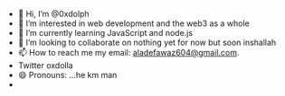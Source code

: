 - 👋 Hi, I’m @0xdolph
- 👀 I’m interested in web development and the web3 as a whole 
- 🌱 I’m currently learning JavaScript and node.js
- 💞️ I’m looking to collaborate on nothing yet for now but soon inshallah 
- 📫 How to reach me my email: aladefawaz604@gmail.com.
- Twitter oxdolla
- 😄 Pronouns: ...he km man
- 

<!---
dolph2602/dolph2602 is a ✨ special ✨ repository because its `README.md` (this file) appears on your GitHub profile.
You can click the Preview link to take a look at your changes.
--->
